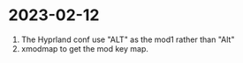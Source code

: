 # 2023-02-12


1. The Hyprland conf use "ALT" as the mod1 rather than "Alt"
2. xmodmap to get the mod key map.
